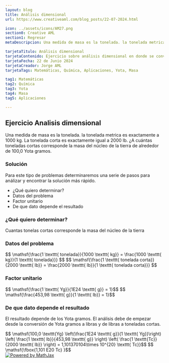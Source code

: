 ```yaml
---
layout: blog
title: Análisis dimensional
url: https://www.creativeaml.com/blog_posts/22-07-2024.html

icon: ../assets/icons/AM27.png
section0: Creative AML
section1: Regresar
metaDescripcion: Una medida de masa es la tonelada. la tonelada metrica es exactamente a 1000 kg. La tonelada corta es exactamente igual a 2000 lb. ¿A cuántas toneladas cortas corresponde la masa del núcleo de la tierra de alrededor de 100,0 Yota gramos.

tarjetaTitulo: Análisis dimensional
tarjetaContenido: Ejercicio sobre análisis dimensional en donde se convertirán medidas de masa y múltiplos. 
tarjetaFecha: 22 de Junio 2024
tarjetaCreador: Jorge AML
tarjetaTags: Matemáticas, Química, Aplicaciones, Yota, Masa 

tag1: Matemáticas
tag2: Química
tag3: Yota
tag4: Masa
tag5: Aplicaciones

---
```

<h2>Ejercicio Analisis dimensional</h2>
<p>Una medida de masa es la tonelada. la tonelada metrica es exactamente a 1000 kg. La tonelada corta es exactamente igual a 2000 lb. ¿A cuántas toneladas cortas corresponde la masa del núcleo de la tierra de alrededor de 100,0 Yota gramos.</p>
<h3>Solución</h3>
<p>Para este tipo de problemas determinaremos una serie de pasos para análizar y encontrar la solución más rápido.</p>
<ul>
    <li>¿Qué quiero determinar?</li>
    <li>Datos del problema</li>
    <li>Factor unitario</li>
    <li>De que dato depende el resultado</li>
</ul>
<h3>¿Qué quiero determinar?</h3>
<p>Cuantas tonelas cortas corresponde la masa del núcleo de la tierra</p>
<h3>Datos del problema</h3>
<div class="latex">
$$ \mathsf{\frac{1 \texttt{ tonelada}}{1000 \texttt{ kg}} = \frac{1000 \texttt{ kg}}{1 \texttt{ tonelada}}} $$
$$ \mathsf{\frac{1 \texttt{ tonelada corta}}{2000 \texttt{ lb}} = \frac{2000 \texttt{ lb}}{1 \texttt{ tonelada corta}}} $$
</div>
<h3>Factor unitario</h3>
<div class="latex">
$$ \mathsf{\frac{1 \texttt{ Yg}}{1E24 \texttt{ g}} = 1}$$
$$ \mathsf{\frac{453,98 \texttt{ g}}{1 \texttt{ lb}} = 1}$$
</div>
<h3>De que dato depende el resultado</h3>
<p>El resultado depende de los Yota gramos. El análisis debe de empezar desde la conversión de Yota gramos a libras y de libras a toneladas cortas.</p>
<div class="latex">
$$ \mathsf{100,0 \texttt{Yg} \left(\frac{1E24 \texttt{ g}}{1 \texttt{ Yg}}\right) \left( \frac{1 \texttt{ lb}}{453,98 \texttt{ g}} \right) \left( \frac{1 \texttt{Tc}}{2000 \texttt{ lb}} \right) = 1,101370104\times 10^{20} \texttt{ Tc}}$$
$$ \mathsf{\fbox{1,101 E20 Tc} }$$
</div>

<div class="mathjax-image">
    <a href="https://www.mathjax.org">
        <img title="Powered by MathJax" 
        src="https://www.mathjax.org/badge/badge-square.png" border="0" alt="Powered by MathJax" />
    </a>
</div>